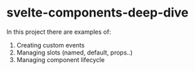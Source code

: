 # svelte-components-deep-dive

In this project there are examples of:
1. Creating custom events
2. Managing slots (named, default, props..)
3. Managing component lifecycle